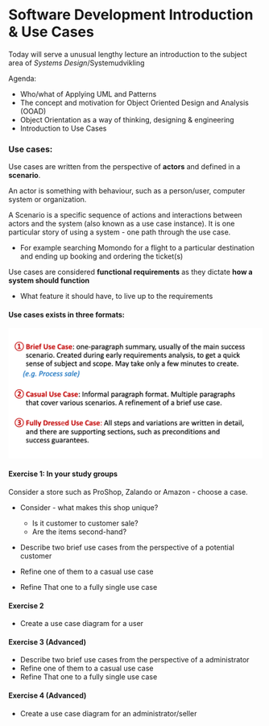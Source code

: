 # Software Development Introduction & Use Cases

Today will serve a unusual lengthy lecture an introduction to the subject area of *Systems Design*/Systemudvikling

Agenda:

- Who/what of Applying UML and Patterns
- The concept and motivation for Object Oriented Design and Analysis (OOAD)
- Object Orientation as a way of thinking, designing & engineering
- Introduction to Use Cases



### Use cases:

Use cases are written from the perspective of **actors** and defined in a **scenario**.

An actor is something with behaviour, such as a person/user, computer system or organization.

A Scenario is a specific sequence of actions and interactions between actors and the system (also known as a use case instance). It is one particular story of using a system - one path through the use case.

- For example searching Momondo for a flight to a particular destination and ending up booking and ordering the ticket(s)

Use cases are considered **functional requirements** as they dictate **how a system should function**

- What feature it should have, to live up to the requirements

#### Use cases exists in three formats:

![image-20211026152924168](1-monday.assets/image-20211026152924168.png)

#### Exercise 1: In your study groups

Consider a store such as ProShop, Zalando or Amazon - choose a case.

- Consider - what makes this shop unique?
  - Is it customer to customer sale?
  - Are the items second-hand?

- Describe two brief use cases from the perspective of a potential customer
- Refine one of them to a casual use case
- Refine That one to a fully single use case

#### Exercise 2

- Create a use case diagram for a user 

#### Exercise 3 (Advanced)

- Describe two brief use cases from the perspective of a administrator
- Refine one of them to a casual use case
- Refine That one to a fully single use case

#### Exercise 4 (Advanced)

- Create a use case diagram for an administrator/seller

